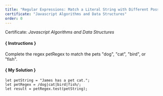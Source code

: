 ```yaml
---
title: "Regular Expressions: Match a Literal String with Different Possibilities"
certificate: "Javascript Algorithms and Data Structures"
order: 0
---
```

Certificate: *Javascript Algorithms and Data Structures*

#### { Instructions }
Complete the regex petRegex to match the pets "dog", "cat", "bird", or "fish".

#### { My Solution }
```
let petString = "James has a pet cat.";
let petRegex = /dog|cat|bird|fish/;
let result = petRegex.test(petString);
```